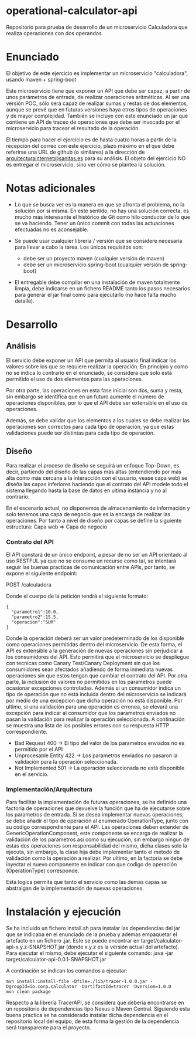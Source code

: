 # operational-calculator-api
Repositorio para prueba de desarrollo de un microservicio Calculadora que realiza operaciones con dos operandos

Enunciado
=================

El objetivo de este ejercicio es implementar un microservicio "calculadora", usando maven + spring-boot

Este microservicio tiene que exponer un API que debe ser capaz, a partir de unos parámetros de entrada, de realizar operaciones aritméticas. Al ser una versión POC, sólo será capaz de realizar sumas y restas de dos elementos, aunque se prevé que en futuras versiones haya otros tipos de operaciones y de mayor complejidad. También se incluye con este enunciado un jar que contiene un API de traceo de operaciones que debe ser invocado por el microservicio para tracear el resultado de la operación.

El tiempo para hacer el ejercicio es de hasta cuatro horas a partir de la recepción del correo con este ejercicio, plazo máximo en el que debe referirse una URL de github (o similares) a la dirección de arquitecturainternet@sanitas.es para su análisis. El objeto del ejercicio NO es entregar el microservicio, sino ver cómo se plantea la solución.


Notas adicionales
=================

* Lo que se busca ver es la manera en que se afronta el problema, no la solución por si misma. En este sentido, no hay una solución correcta, es mucho más interesante el histórico de Git como hilo conductor de lo que se va haciendo. Tener un único commit con todas las actuaciones efectuadas no es aconsejable.

* Se puede usar cualquier librería / versión que se considere necesaria para llevar a cabo la tarea. Los únicos requisitos son:
  * debe ser un proyecto maven (cualquier versión de maven)
  * debe ser un microservicio spring-boot (cualquier versión de spring-boot)

* El entregable debe compilar en una instalación de maven totalmente limpia, debe indicarse en un fichero README tanto los pasos necesarios para generar el jar final como para ejecutarlo (no hace falta mucho detalle).

# Desarrollo
## Análisis

El servicio debe exponer un API que permita al usuario final indicar los valores sobre los que se requiere realizar la operación. En principio y como no se indica lo contrario en el enunciado, se considera que solo está permitido el uso de dos elementos para las operaciones.

Por otra parte, las operaciones en esta fase inicial son dos, suma y resta, sin embargo se identifica que en un futuro aumente el número de operaciones disponibles, por lo que el API debe ser extensible en el uso de operaciones.

Además, se debe validar que los elementos a los cuales se debe realizar las operaciones son correctos para cada tipo de operación, ya que estas validaciones puede ser distintas para cada tipo de operación.

## Diseño
Para realizar el proceso de diseño se seguirá un enfoque Top-Down, es decir, partiendo del diseño de las capas más altas (entendiendo por más alta como más cercana a la interacción con el usuario, vease capa web) se diseña las capas inferiores haciendo que el contrato del API modele todo el sistema llegando hasta la base de datos en ultima instancia y no al contrario. 

En el escenario actual, no disponemos de almacenamiento de información y solo tenemos una capa de negocio que es la encarga de realizar las operaciones. Por tanto a nivel de diseño por capas se define la siguiente estructura: Capa web => Capa de negocio

### Contrato del API
El API constará de un único endpoint, a pesar de no ser un API orientado al uso RESTFUL ya que no se consume un recurso como tal, se intentará seguir las buenas practicas de comunicación entre APIs, por tanto, se expone el siguiente endpoint:

 POST /calculadora
 
Donde el cuerpo de la petición tendrá el siguiente formato:

```
{
  "parametro1":10.0,
  "parametro2":15.5,
  "operacion":"SUM"
}
```
Donde la operación deberá ser un valor predeterminado de los disponible como operaciones permitidas dentro del microservicio. De esta forma, el API es extensible a la generación de nuevas operaciones sin perjudicar a los consumidores del API. Esto permitirá que el microservicio se despliegue con tecnicas como Canary Test/Canary Deployment sin que los consumidores sean afectados añadiendo de forma inmediata nuevas operaciones sin que estos tengan que cambiar el contrato del API.
Por otra parte, la inclusión de valores no permitidos en los parametros puede ocasionar excepciones controladas. Además si un consumidor indica un tipo de operación que no está incluida dentro del microservicio se indicará por medio de una excepcion que dicha operación no está disponible. Por ultimo, si una validación para una operación es erronea, se elevará una excepción para indicar al consumidor que los parametros enviados no pasan la validación para realizar la operación seleccionada. A continación se muestra una lista de los posibles errores con su respuesta HTTP correspondiente.

* Bad Request 400 -> El tipo del valor de los parametros enviados no es permitido por el API
* Unprocesable Entity 422 -> Los parametros enviados no pasaron la validación para la operación seleccionada.
* Not Implemented 501 -> La operación seleccionada no está disponible en el servicio.

### Implementación/Arquitectura

Para facilitar la implementación de futuras operaciones, se ha definido una factoria de operaciones que devuelve la función que ha de ejecutarse sobre los parametros de entrada.
Si se desea implementar nuevas operaciones, se debe añadir el tipo de operación al enumerado OperationType, junto con su codigo correspondiente para el API. Las operaciones deben extender de GenericOperationComponent, este componente se encarga de realizar la validación de los parametros asi como su ejecución, sin embargo ningun de estas dos operaciones son responsabilidad del mismo, dicha clases solo la ejecuta, sin embargo, la clase hija debe implementar tanto el método de validación como la operación a realizar.
Por ultimo, en la factoria se debe inyectar el nuevo componente en indicar con que codigo de operación (OperationType) corresponde.

Esta logica permita que tanto el servicio como las demas capas se abstraigan de la implementación de nuevas operaciones.

# Instalación y ejecución

Se ha incluido un fichero install.sh para instalar las dependencias del jar que se indicaba en el enunciado de la prueba y ademas empaquetar el artefacto en un fichero .jar. Este se puede encontrar en target/calculator-api-x.y.z-SNAPSHOT.jar (donde x.y.z es la versión actual del artefacto). Para ejecutar el mismo, debe ejecutar el siguiente comando: java -jar target/calculator-api-0.0.1-SNAPSHOT.jar

A continación se indican los comandos a ejecutar:

```
mvn install:install-file -Dfile=./lib/tracer-1.0.0.jar -DgroupId=io.corp.calculator -DartifactId=tracer -Dversion=1.0.0
mvn clean package
```

Respecto a la librería TracerAPI, se considera que debería encontrarse en un repositorio de dependencias tipo Nexus o Maven Central. Siguiendo esta buena practica se ha considerado instalar dicha dependencia en el repositorio local del equipo, de esta forma la gestión de la dependencia será transparente para el proyecto.
